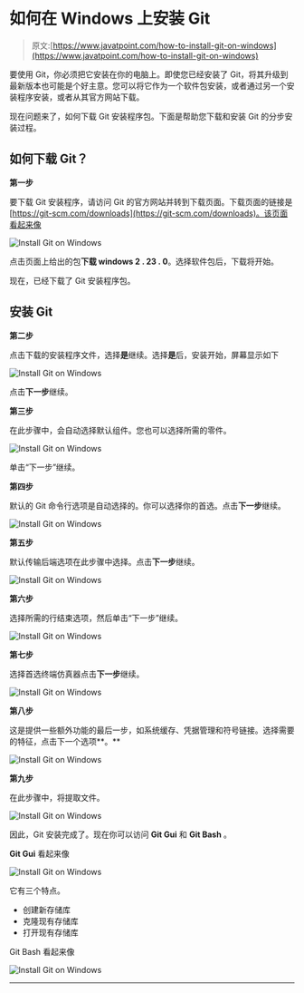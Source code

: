 # 如何在 Windows 上安装 Git

> 原文:[https://www.javatpoint.com/how-to-install-git-on-windows](https://www.javatpoint.com/how-to-install-git-on-windows)

要使用 Git，你必须把它安装在你的电脑上。即使您已经安装了 Git，将其升级到最新版本也可能是个好主意。您可以将它作为一个软件包安装，或者通过另一个安装程序安装，或者从其官方网站下载。

现在问题来了，如何下载 Git 安装程序包。下面是帮助您下载和安装 Git 的分步安装过程。

## 如何下载 Git？

**第一步**

要下载 Git 安装程序，请访问 Git 的官方网站并转到下载页面。下载页面的链接是[https://git-scm.com/downloads](https://git-scm.com/downloads)。该页面看起来像

![Install Git on Windows](../Images/8eb2a497c345c795f5a884ba1102c760.png)

点击页面上给出的包**下载 windows 2 . 23 . 0**。选择软件包后，下载将开始。

现在，已经下载了 Git 安装程序包。

## 安装 Git

**第二步**

点击下载的安装程序文件，选择**是**继续。选择**是**后，安装开始，屏幕显示如下

![Install Git on Windows](../Images/bedfd507bea9475968a49673b7be324b.png)

点击**下一步**继续。

**第三步**

在此步骤中，会自动选择默认组件。您也可以选择所需的零件。

![Install Git on Windows](../Images/7d066195b600b8d188abcf1fb060ca84.png)

单击“下一步”继续。

**第四步**

默认的 Git 命令行选项是自动选择的。你可以选择你的首选。点击**下一步**继续。

![Install Git on Windows](../Images/a15221a1dbe016e8657a185adf52b4f9.png)

**第五步**

默认传输后端选项在此步骤中选择。点击**下一步**继续。

![Install Git on Windows](../Images/a228bb3595302972f96ebdc733b0deea.png)

**第六步**

选择所需的行结束选项，然后单击“下一步”继续。

![Install Git on Windows](../Images/b72ec3d2f9c26836906e801e21327559.png)

**第七步**

选择首选终端仿真器点击**下一步**继续。

![Install Git on Windows](../Images/bb8c9ccf7df977f4d5207624686feb05.png)

**第八步**

这是提供一些额外功能的最后一步，如系统缓存、凭据管理和符号链接。选择需要的特征，点击下一个选项**。**

![Install Git on Windows](../Images/761ee797d1028aaae287a0840877e11f.png)

**第九步**

在此步骤中，将提取文件。

![Install Git on Windows](../Images/53f1eb9afae86cdcde890e694845785b.png)

因此，Git 安装完成了。现在你可以访问 **Git Gui** 和 **Git Bash** 。

**Git Gui** 看起来像

![Install Git on Windows](../Images/6c754fab3e4211f23cf9d5123bc4f2f9.png)

它有三个特点。

*   创建新存储库
*   克隆现有存储库
*   打开现有存储库

Git Bash 看起来像

![Install Git on Windows](../Images/72a197916ade2b687b53623825cd4d7c.png)

* * *
